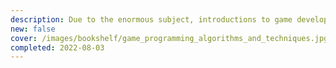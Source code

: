 ```yaml
---
description: Due to the enormous subject, introductions to game development are inevitably criticizeable for being lacking in a way or another. For this reason, I think that this book can be taken as a fun introduction - small but still fun 😄
new: false
cover: /images/bookshelf/game_programming_algorithms_and_techniques.jpg
completed: 2022-08-03
---
```

